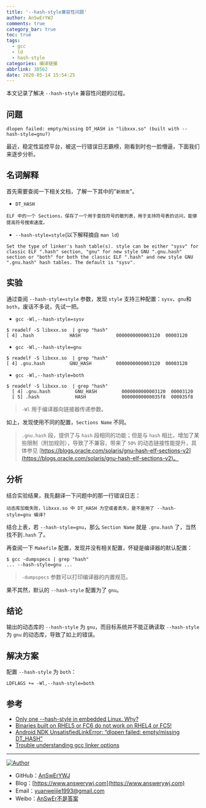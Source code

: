 ```yaml
---
title: '--hash-style兼容性问题'
author: AnSwErYWJ
comments: true
category_bar: true
toc: true
tags:
  - gcc
  - ld
  - hash-style
categories: 编译链接
abbrlink: 38562
date: 2020-05-14 15:54:25
---
```


本文记录了解决 `--hash-style` 兼容性问题的过程。

<!--more-->

## 问题
```
dlopen failed: empty/missing DT_HASH in "libxxx.so" (built with --hash-style=gnu?)
```
最近，稳定性监控平台，被这一行错误日志霸榜，刚看到时也一脸懵逼，下面我们来逐步分析。

## 名词解释
首先需要查阅一下相关文档，了解一下其中的”`新朋友`”。

- `DT_HASH`
```
ELF 中的一个 Sections，保存了一个用于查找符号的散列表，用于支持符号表的访问，能够提高符号搜索速度。
```

- `--hash-style=style`(以下解释摘自 `man ld`)
```
Set the type of linker's hash table(s). style can be either "sysv" for classic ELF ".hash" section, "gnu" for new style GNU ".gnu.hash" section or "both" for both the classic ELF ".hash" and new style GNU ".gnu.hash" hash tables. The default is "sysv".
```

## 实验
通过查阅 `--hash-style=style` 参数，发现 `style` 支持三种配置：`sysv`、`gnu`和`both`，废话不多说，先试一把。

- `gcc -Wl,--hash-style=sysv`
```
$ readelf -S libxxx.so  | grep "hash"
[ 4] .hash             HASH             0000000000003120  00003120
```

- `gcc -Wl,--hash-style=gnu`
```
$ readelf -S libxxx.so  | grep "hash"
[ 4] .gnu.hash         GNU_HASH         0000000000003120  00003120
```

- `gcc -Wl,--hash-style=both`
```
$ readelf -S libxxx.so  | grep "hash"
  [ 4] .gnu.hash         GNU_HASH         0000000000003120  00003120
  [ 5] .hash             HASH             00000000000035f8  000035f8
```

> `-Wl` 用于编译器向链接器传递参数。  
  
如上，发现使用不同的配置，`Sections Name` 不同。

> `.gnu.hash` 段​，提​供了​与 `hash` 段​相​同​的​功​能​；但​是与 `hash` 相比，增加了某些限制（附加规则），​导致了不兼容，带​来​了​ `50%` 的​动​态​链​接​性​能​提​升​，具体参见 [https://blogs.oracle.com/solaris/gnu-hash-elf-sections-v2](https://blogs.oracle.com/solaris/gnu-hash-elf-sections-v2)。

## 分析
结合实验结果，我先翻译一下问题中的那一行错误日志：
```
动态库加载失败，libxxx.so 中 DT_HASH 为空或者丢失，是不是用了 --hash-style=gnu 编译?
```
结合上表，若 `--hash-style=gnu`，那么 `Section Name` 就是 `.gnu.hash` 了，当然找不到`.hash` 了。

再查阅一下 `Makefile` 配置，发现并没有相关配置，怀疑是编译器的默认配置：

```
$ gcc -dumpspecs | grep "hash"
... --hash-style=gnu ...
```

> `-dumpspecs` 参数可以打印编译器的内置规范。

果不其然，默认的 `--hash-style` 配置为了 `gnu`。

## 结论
输出的动态库的 `--hash-style` 为 `gnu`，而目标系统并不能正确读取 `--hash-style` 为 `gnu` 的动态库，导致了如上的错误。

## 解决方案
配置 `--hash-style` 为 `both`：
```
LDFLAGS += -Wl,--hash-style=both
```

## 参考
- [Only one --hash-style in embedded Linux. Why?](https://stackoverflow.com/questions/11741816/only-one-hash-style-in-embedded-linux-why)
- [Binaries built on RHEL5 or FC6 do not work on RHEL4 or FC5!](https://sites.google.com/site/avinesh/binaryincompatibilitybetweenrhel4andrhel)
- [Android NDK UnsatisfiedLinkError: “dlopen failed: empty/missing DT_HASH”](https://stackoverflow.com/questions/28638809/android-ndk-unsatisfiedlinkerror-dlopen-failed-empty-missing-dt-hash)
- [Trouble understanding gcc linker options](https://stackoverflow.com/questions/42068271/trouble-understanding-gcc-linker-options)

-----

<a href="#"><img src="https://img.shields.io/badge/Author-AnSwErYWJ-blue" alt="Author"></a>
- GitHub：[AnSwErYWJ](https://github.com/AnSwErYWJ)
- Blog：[https://www.answerywj.com](https://www.answerywj.com) 
- Email：[yuanweijie1993@gmail.com](https://mail.google.com)
- Weibo：[AnSwEr不是答案](https://weibo.com/1783591593)